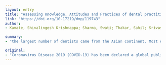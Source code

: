 ```yaml
---
layout: entry
title: "Assessing Knowledge, Attitudes and Practices of dental practitioners regarding the COVID-19 pandemic: A multinational study"
link: "https://doi.org/10.17219/dmp/119743"
author:
- Kamate, Shivalingesh Krishnappa; Sharma, Swati; Thakar, Sahil; Srivastava, Divya; Sengupta, Kaushikee; Hadi, Ahmed Jhurry; Chaudhary, Alankrita; Joshi, Ruby; Dhanker, Kuldeep

summary:
- "the largest number of dentists came from the Asian continent. Most dentists had a degree of MDS (Master of Dental Science) (301; 35.0%), followed by BDS (282; 32.8%) and DDS (Doctor of Dental Surgery) 92.7% and 79.5 % of the dentists were found to have good knowledge and practice scores, which is important to combat COVID-19. The study was conducted using a combination of convenience and snowball sampling."

original:
- "Coronavirus Disease 2019 (COVID-19) has been declared a global public health emergency that is affecting people across the globe. OBJECTIVES: The aim of this study was to assess the Knowledge, Attitudes and Practices (KAP) of dental practitioners regarding the Coronavirus Disease 2019 (COVID-2019) pandemic. MATERIAL AND METHODS: An online questionnaire was distributed among dentists across the globe using a combination of convenience and snowball sampling. The questionnaire was divided into 4 sections: the 1st one contained personal information, whereas the 2nd, 3rd and 4th sections assessed knowledge (11 questions), attitudes (6 questions) and practices (7 questions) of the dentists. The data was subjected to the Shapiro-Wilk test, one-way analysis of variance (ANOVA), multivariate linear regression, and Pearson's correlation; 95% confidence interval (CI) was calculated and odds ratio (OR) was obtained. The analysis was done using IBM SPSS for Windows, v. 21.0. RESULTS: The total number of the responses received (860) was divided with regard to various continents (Asia, Americas - North and South, Europe, Africa, and other - Australia and Antarctica). The largest number of dentists came from the Asian continent (264; 30.7%). Most dentists had a degree of MDS (Master of Dental Science) (301; 35.0%), followed by BDS (Bachelor of Dental Surgery) (282; 32.8%) and DDS (Doctor of Dental Surgery) (226; 26.3%). High/Good knowledge and practice scores were observed among 92.7% and 79.5 % of the dentists, respectively. Good knowledge scores were significantly associated with qualifications (p = 0.04) and years of practice (p = 0.02); good practice scores were associated with qualifications only (p = 0.03). CONCLUSIONS: The dentists were found to have good knowledge and practice scores, which is important to combat COVID-19. They are advised to follow the Centers of Disease Control and Prevention (CDC) and World Health Organization (WHO) guidelines in their clinics, and sensitize their staff so that no stone is left unturned in defeating this pandemic."
---
```


